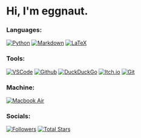 # Hi, I'm eggnaut.

### Languages:
[![Python](https://img.shields.io/static/v1?label=&logo=Python&logoColor=yellow&style=for-the-badge&message=Python&color=blue)](https://python.org) [![Markdown](https://img.shields.io/static/v1?label=&logo=Markdown&logoColor=white&style=for-the-badge&message=Markdown&color=black)](https://markdownguide.org) [![LaTeX](https://img.shields.io/static/v1?label=&logo=LaTeX&logoColor=blue&style=for-the-badge&message=LaTeX&color=white)](https://latex-project.org)

### Tools:
[![VSCode](https://img.shields.io/static/v1?label=&logo=Visual%20Studio%20Code&logoColor=blue&style=for-the-badge&message=VSCode&color=white)](https://code.visualstudio.com/) [![Github](https://img.shields.io/static/v1?label=&logo=Github&logoColor=white&style=for-the-badge&message=Github&color=black)](https://github.com/eggnaut) [![DuckDuckGo](https://img.shields.io/static/v1?label=&logo=DuckDuckGo&logoColor=white&style=for-the-badge&message=DuckDuckGo&color=orange)](https://duckduckgo.com) [![Itch.io](https://img.shields.io/static/v1?label=&logo=Itch.io&logoColor=white&style=for-the-badge&message=Itch.io&color=red)](https://eggnaut.itch.io) [![Git](https://img.shields.io/static/v1?label=&logo=Git&logoColor=orange&style=for-the-badge&message=Git&color=white)](https://git-scm.com)

### Machine:
[![Macbook Air](https://img.shields.io/static/v1?label=&logo=Apple&logoColor=black&style=for-the-badge&message=Macbook%20Air&color=white)](https://www.apple.com/macbook-air/)

### Socials:
[![Followers](https://img.shields.io/github/followers/eggnaut?logo=Github&style=for-the-badge)](https://github.com/eggnaut) [![Total Stars](https://img.shields.io/github/stars/eggnaut?color=yellow&logo=Github&style=for-the-badge&label=Total%20Stars)](https://github.com/eggnaut?tab=repositories)

